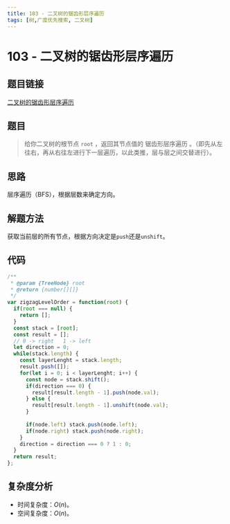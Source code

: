 ```yaml
---
title: 103 - 二叉树的锯齿形层序遍历
tags: [树,广度优先搜索, 二叉树]
---
```


# 103 - 二叉树的锯齿形层序遍历

## 题目链接
[二叉树的锯齿形层序遍历](https://leetcode.cn/problems/binary-tree-zigzag-level-order-traversal/description/)

## 题目
> 给你二叉树的根节点 `root` ，返回其节点值的 锯齿形层序遍历 。（即先从左往右，再从右往左进行下一层遍历，以此类推，层与层之间交替进行）。

## 思路
层序遍历（BFS），根据层数来确定方向。

## 解题方法
获取当前层的所有节点，根据方向决定是`push`还是`unshift`。

## 代码
```javascript
/**
 * @param {TreeNode} root
 * @return {number[][]}
 */
var zigzagLevelOrder = function(root) {
  if(root === null) {
    return [];
  }
  const stack = [root];
  const result = [];
  // 0 -> right   1 -> left
  let direction = 0;
  while(stack.length) {
    const layerLenght = stack.length;
    result.push([]);
    for(let i = 0; i < layerLenght; i++) {
      const node = stack.shift();
      if(direction === 0) {
        result[result.length - 1].push(node.val);
      } else {
        result[result.length - 1].unshift(node.val);
      }
      
      if(node.left) stack.push(node.left);
      if(node.right) stack.push(node.right);   
    }
    direction = direction === 0 ? 1 : 0;
  }
  return result;
};
```

## 复杂度分析
- 时间复杂度：$O(n)$。
- 空间复杂度：$O(n)$。